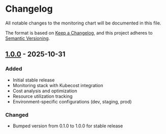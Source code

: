 # Changelog

All notable changes to the monitoring chart will be documented in this file.

The format is based on [Keep a Changelog](https://keepachangelog.com/en/1.0.0/),
and this project adheres to [Semantic Versioning](https://semver.org/spec/v2.0.0.html).

## [1.0.0] - 2025-10-31

### Added
- Initial stable release
- Monitoring stack with Kubecost integration
- Cost analysis and optimization
- Resource utilization tracking
- Environment-specific configurations (dev, staging, prod)

### Changed
- Bumped version from 0.1.0 to 1.0.0 for stable release

[1.0.0]: https://github.com/254CARBON/HMCo/releases/tag/monitoring-1.0.0
